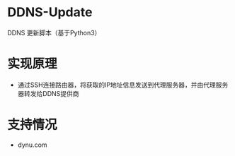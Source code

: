 # DDNS-Update
DDNS 更新脚本（基于Python3）

# 实现原理
* 通过SSH连接路由器，将获取的IP地址信息发送到代理服务器，并由代理服务器转发给DDNS提供商

# 支持情况
* dynu.com
